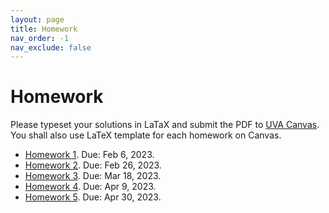 ```yaml
---
layout: page
title: Homework
nav_order: -1
nav_exclude: false
---
```


Homework
========

Please typeset your solutions in LaTaX and submit the PDF to [UVA Canvas](https://canvas.its.virginia.edu/courses/100784/assignments).
You shall also use LaTeX template for each homework on Canvas.

- [Homework 1](assets/pdf/hw1.pdf). Due: Feb 6, 2023.
- [Homework 2](assets/pdf/hw2.pdf). Due: Feb 26, 2023.
- [Homework 3](assets/pdf/hw3.pdf). Due: Mar 18, 2023.
- [Homework 4](assets/pdf/hw4.pdf). Due: Apr 9, 2023.
- [Homework 5](assets/pdf/hw5.pdf). Due: Apr 30, 2023.



